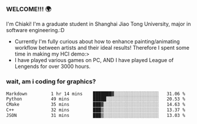### WELCOME!!! 🌍

I'm Chiaki! I'm a graduate student in Shanghai Jiao Tong University, major in software engineering.:D

-  Currently I'm fully curious about how to enhance painting/animating workflow between artists and their ideal results! Therefore I spent some time in making my HCI demo:>
-  I have played various games on PC, AND I have played League of Lengends for over 3000 hours.


### wait, am i coding for graphics?
<!--START_SECTION:waka-->

```txt
Markdown         1 hr 14 mins    ███████▓░░░░░░░░░░░░░░░░░   31.06 %
Python           49 mins         █████░░░░░░░░░░░░░░░░░░░░   20.53 %
CMake            35 mins         ███▓░░░░░░░░░░░░░░░░░░░░░   14.63 %
C++              32 mins         ███▒░░░░░░░░░░░░░░░░░░░░░   13.37 %
JSON             31 mins         ███▒░░░░░░░░░░░░░░░░░░░░░   13.03 %
```

<!--END_SECTION:waka-->

<!--
**Chiaki-meow/Chiaki-meow** is a ✨ _special_ ✨ repository because its `README.md` (this file) appears on your GitHub profile.

Here are some ideas to get you started:

- 🔭 I’m currently working on ...
- 🌱 I’m currently learning ...
- 👯 I’m looking to collaborate on ...
- 🤔 I’m looking for help with ...
- 💬 Ask me about ...
- 📫 How to reach me: ...
- 😄 Pronouns: ...
- ⚡ Fun fact: ...
-->
